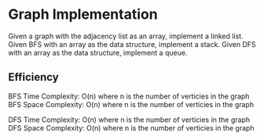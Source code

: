 # Graph Implementation
Given a graph with the adjacency list as an array, implement a linked list.
Given BFS with an array as the data structure, implement a stack.
Given DFS with an array as the data structure, implement a queue.

## Efficiency
BFS Time Complexity: O(n) where n is the number of verticies in the graph
BFS Space Complexity: O(n) where n is the number of verticies in the graph

DFS Time Complexity: O(n) where n is the number of verticies in the graph
DFS Space Complexity: O(n) where n is the number of verticies in the graph